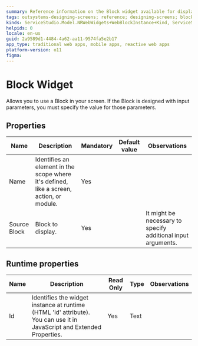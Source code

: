 ```yaml
---
summary: Reference information on the Block widget available for displaying a reusable screen element on a screen.
tags: outsystems-designing-screens; reference; designing-screens; block-widget
kinds: ServiceStudio.Model.NRWebWidgets+WebBlockInstance+Kind, ServiceStudio.Model.NRWebWidgets+ReferenceWebBlockInstance+Kind
helpids: 0
locale: en-us
guid: 2a9589d1-4484-4a62-aa11-9574fa5e2b17
app_type: traditional web apps, mobile apps, reactive web apps
platform-version: o11
figma:
---
```


# Block Widget


Allows you to use a Block in your screen. If the Block is designed with input parameters, you must specify the value for those parameters.

## Properties

<table markdown="1">
<thead>
<tr>
<th>Name</th>
<th>Description</th>
<th>Mandatory</th>
<th>Default value</th>
<th>Observations</th>
</tr>
</thead>
<tbody>
<tr>
<td title="Name">Name</td>
<td>Identifies an element in the scope where it's defined, like a screen, action, or module.</td>
<td>Yes</td>
<td></td>
<td></td>
</tr>
<tr>
<td title="Source Block">Source Block</td>
<td>Block to display.</td>
<td>Yes</td>
<td></td>
<td>It might be necessary to specify additional input arguments.</td>
</tr>
</tbody>
</table>

## Runtime properties

<table markdown="1">
<thead>
<tr>
<th>Name</th>
<th>Description</th>
<th>Read Only</th>
<th>Type</th>
<th>Observations</th>
</tr>
</thead>
<tbody>
<tr>
<td>Id</td>
<td>Identifies the widget instance at runtime (HTML 'id' attribute). You can use it in JavaScript and Extended Properties.</td>
<td>Yes</td>
<td>Text</td>
<td></td>
</tr>
</tbody>
</table>

